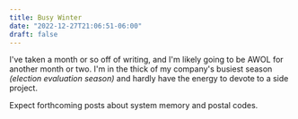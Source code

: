 ```yaml
---
title: Busy Winter
date: "2022-12-27T21:06:51-06:00"
draft: false
---
```


I've taken a month or so off of writing, and I'm likely going to be AWOL for
another month or two. I'm in the thick of my company's busiest season
*(election evaluation season)* and hardly have the energy to devote to a
side project.

Expect forthcoming posts about system memory and postal codes.

